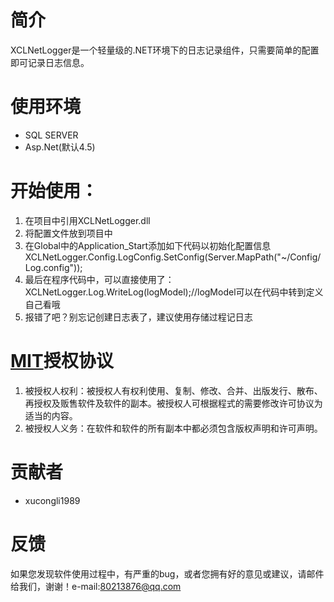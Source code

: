 # 简介 #
XCLNetLogger是一个轻量级的.NET环境下的日志记录组件，只需要简单的配置即可记录日志信息。
# 使用环境 #
- SQL SERVER
- Asp.Net(默认4.5)
# 开始使用： #
1. 在项目中引用XCLNetLogger.dll
2. 将配置文件放到项目中
3. 在Global中的Application_Start添加如下代码以初始化配置信息 XCLNetLogger.Config.LogConfig.SetConfig(Server.MapPath("~/Config/Log.config"));
4. 最后在程序代码中，可以直接使用了：XCLNetLogger.Log.WriteLog(logModel);//logModel可以在代码中转到定义自己看哦
5. 报错了吧？别忘记创建日志表了，建议使用存储过程记日志
# [MIT](https://raw.githubusercontent.com/xucongli1989/XCLNetLogger/master/LICENSE)授权协议 #
1. 被授权人权利：被授权人有权利使用、复制、修改、合并、出版发行、散布、再授权及贩售软件及软件的副本。被授权人可根据程式的需要修改许可协议为适当的内容。
2. 被授权人义务：在软件和软件的所有副本中都必须包含版权声明和许可声明。
# 贡献者 #
- xucongli1989
# 反馈 #
  如果您发现软件使用过程中，有严重的bug，或者您拥有好的意见或建议，请邮件给我们，谢谢！e-mail:80213876@qq.com



